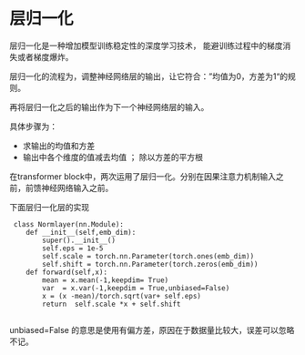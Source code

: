 # 层归一化



层归一化是一种增加模型训练稳定性的深度学习技术， 能避训练过程中的梯度消失或者梯度爆炸。

层归一化的流程为，调整神经网络层的输出，让它符合：”均值为0，方差为1“的规则。

再将层归一化之后的输出作为下一个神经网络层的输入。

具体步骤为：

- 求输出的均值和方差
- 输出中各个维度的值减去均值 ； 除以方差的平方根

在transformer block中，两次运用了层归一化。分别在因果注意力机制输入之前，前馈神经网络输入之前。 



下面层归一化层的实现

```
 class Normlayer(nn.Module):
 	def __init__(self,emb_dim):
 		super().__init__()
 		self.eps = 1e-5
 		self.scale = torch.nn.Parameter(torch.ones(emb_dim))
 		self.shift = torch.nn.Parameter(torch.zeros(emb_dim))
 	def forward(self,x):
		mean = x.mean(-1,keepdim= True)
		var  = x.var(-1,keepdim = True,unbiased=False)
		x = (x -mean)/torch.sqrt(var+ self.eps)
		return  self.scale *x + self.shift
 	
```

unbiased=False 的意思是使用有偏方差，原因在于数据量比较大，误差可以忽略不记。

